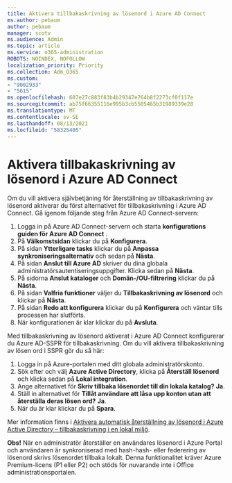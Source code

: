 ```yaml
---
title: Aktivera tillbakaskrivning av lösenord i Azure AD Connect
ms.author: pebaum
author: pebaum
manager: scotv
ms.audience: Admin
ms.topic: article
ms.service: o365-administration
ROBOTS: NOINDEX, NOFOLLOW
localization_priority: Priority
ms.collection: Adm_O365
ms.custom:
- "9002933"
- "5615"
ms.openlocfilehash: 607e27c883f83b4b29347e764b8f2273cf0f117e
ms.sourcegitcommit: ab75f66355116e995b3cb5505465b31989339e28
ms.translationtype: MT
ms.contentlocale: sv-SE
ms.lasthandoff: 08/13/2021
ms.locfileid: "58325405"
---
```

# <a name="enable-password-writeback-in-azure-ad-connect"></a>Aktivera tillbakaskrivning av lösenord i Azure AD Connect

Om du vill aktivera självbetjäning för återställning av tillbakaskrivning av lösenord aktiverar du först alternativet för tillbakaskrivning i Azure AD Connect. Gå igenom följande steg från Azure AD Connect-servern:

1. Logga in på Azure AD Connect-servern och starta **konfigurations guiden för Azure AD Connect** .
2. På **Välkomstsidan** klickar du på **Konfigurera**.
3. På sidan **Ytterligare tasks** klickar du på **Anpassa synkroniseringsalternativ** och sedan på **Nästa**.
4. På sidan **Anslut till Azure AD** skriver du dina globala administratörsautentiseringsuppgifter. Klicka sedan på **Nästa**.
5. På sidorna **Anslut kataloger** och **Domän-/OU-filtrering** klickar du på **Nästa**.
6. På sidan **Valfria funktioner** väljer du **Tillbakaskrivning av lösenord** och klickar på **Nästa**.
7. På sidan **Redo att konfigurera** klickar du på **Konfigurera** och väntar tills processen har slutförts.
8. När konfigurationen är klar klickar du på **Avsluta**.

Med tillbakaskrivning av lösenord aktiverat i Azure AD Connect konfigurerar du Azure AD-SSPR för tillbakaskrivning.  Om du vill aktivera tillbakaskrivning av lösen ord i SSPR gör du så här:

1. Logga in på Azure-portalen med ditt globala administratörskonto.
2. Sök efter och välj **Azure Active Directory**, klicka på **Återställ lösenord** och klicka sedan på **Lokal integration**.
3. Ange alternativet för **Skriv tillbaka lösenordet till din lokala katalog?** **Ja**.
4. Ställ in alternativet för **Tillåt användare att låsa upp konton utan att återställa deras lösen ord?** **Ja**.
5. När du är klar klickar du på **Spara**.

Mer information finns i [Aktivera automatisk återställning av lösenord i Azure Active Directory – tillbakaskrivning i en lokal miljö](https://docs.microsoft.com/azure/active-directory/authentication/tutorial-enable-sspr-writeback).

**Obs!** När en administratör återställer en användares lösenord i Azure Portal och användaren är synkroniserad med hash-hash- eller federering av lösenord skrivs lösenordet tillbaka lokalt. Denna funktionalitet kräver Azure Premium-licens (P1 eller P2) och stöds för nuvarande inte i Office administrationsportalen.
